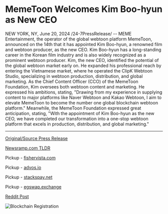 # MemeToon Welcomes Kim Boo-hyun as New CEO

NEW YORK, NY, June 20, 2024 /24-7PressRelease/ -- MEME Entertainment, the operator of the global webtoon platform MemeToon, announced on the 14th that it has appointed Kim Boo-hyun, a renowned film and webtoon producer, as the new CEO. Kim Boo-hyun has a long-standing career in the Korean film industry and is also widely recognized as a prominent webtoon producer.  Kim, the new CEO, identified the potential of the global webtoon market early on. He expanded his professional reach by entering the Vietnamese market, where he operated the ClipK Webtoon Studio, specializing in webtoon production, distribution, and global marketing.  As the Chief Content Officer (CCO) of the MemeToon Foundation, Kim oversees both webtoon content and marketing. He expressed his ambitions, stating, "Drawing from my experience in supplying content to major platforms like Naver Webtoon and Kakao Webtoon, I aim to elevate MemeToon to become the number one global blockchain webtoon platform."  Meanwhile, the MemeToon Foundation expressed great anticipation, stating, "With the appointment of Kim Boo-hyun as the new CEO, we have completed our transformation into a one-stop webtoon platform that excels in production, distribution, and global marketing." 

---

[Original/Source Press Release](https://www.24-7pressrelease.com/press-release/511844/memetoon-welcomes-kim-boo-hyun-as-new-ceo)
                    

[Newsramp.com TLDR](https://newsramp.com/curated-news/renowned-film-producer-kim-boo-hyun-appointed-as-new-ceo-of-memetoon/3e490ff5146bf7e93b20bc450a23f3ab) 


Pickup - [fishervista.com](https://fishervista.com/en/memetoon-appoints-kim-boo-hyun-as-new-ceo-to-lead-global-expansion/20244300)

Pickup - [advos.io](https://advos.io/en/memetoon-appoints-kim-boo-hyun-as-new-ceo-strengthening-global-webtoon-market-presence/20244300)

Pickup - [stackspay.net](https://stackspay.net/crypto-news/renowned-film-producer-kim-boo-hyun-appointed-as-new-ceo-of-memetoon)

Pickup - [egswap.exchange](https://egswap.exchange/crypto-news/renowned-film-producer-kim-boo-hyun-appointed-as-new-ceo-of-memetoon)
 



[Reddit Post](https://www.reddit.com/r/Lifestyle_Culture/comments/1dki95v/renowned_film_producer_kim_boohyun_appointed_as/) 



![Blockchain Registration](https://cdn.newsramp.app/24-7PressRelease/qrcode/246/20/calm4q6W.webp)